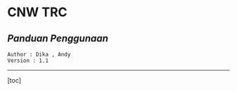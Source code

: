 # **CNW TRC**

## *Panduan Penggunaan*  

	Author : Dika , Andy
	Version : 1.1

---
[toc]

<!--stackedit_data:
eyJoaXN0b3J5IjpbOTM5NzM5ODgwLDk3MTI3ODY3MV19
-->